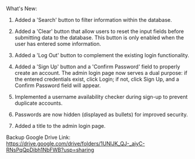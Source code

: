 What's New:
1. Added a 'Search' button to filter information within the database.

2. Added a 'Clear' button that allow users to reset the input fields before submitting data to the database. This button is only enabled when the user has entered some information.

3. Added a 'Log Out' button to complement the existing login functionality.

4. Added a 'Sign Up' button and a 'Confirm Password' field to properly create an account. The admin login page now serves a dual purpose: if the entered credentials exist, click Login; if not, click Sign Up, and a Confirm Password field will appear.

5. Implemented a username availability checker during sign-up to prevent duplicate accounts.

6. Passwords are now hidden (displayed as bullets) for improved security.

7. Added a title to the admin login page.

Backup Google Drive Link: https://drive.google.com/drive/folders/1UNlJK_QJ-_aiyC-RNsPqQpDibh1NbFWB?usp=sharing
